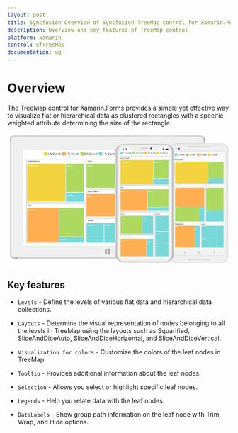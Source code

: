 ```yaml
---
layout: post
title: Syncfusion Overview of Syncfusion TreeMap control for Xamarin.Forms
description: Overview and key features of TreeMap control
platform: xamarin
control: SfTreeMap
documentation: ug
---
```


# Overview

The TreeMap control for Xamarin.Forms provides a simple yet effective way to visualize flat or hierarchical data as clustered rectangles with a specific weighted attribute determining the size of the rectangle.

![](Getting-Started_images/GettingStartedOutput.png)

## Key features

* `Levels` - Define the levels of various flat data and hierarchical data collections.

* `Layouts` - Determine the visual representation of nodes belonging to all the levels in TreeMap using the layouts such as Squarified, SliceAndDiceAuto, SliceAndDiceHorizontal, and SliceAndDiceVertical.

* `Visualization for colors` - Customize the colors of the leaf nodes in TreeMap.

* `Tooltip` - Provides additional information about the leaf nodes.

* `Selection` - Allows you select or highlight specific leaf nodes.

* `Legends` - Help you relate data with the leaf nodes.

* `DataLabels` - Show group path information on the leaf node with Trim, Wrap, and Hide options.

